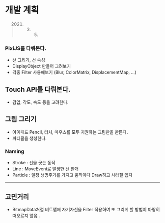 # 개발 계획
> 2021. 03. 05.

### PixiJS를 다뤄본다.
- 선 그리기, 선 속성
- DisplayObject 만들어 그려보기
- 각종 Filter 사용해보기 (Blur, ColorMatrix, DisplacementMap, ...)

## Touch API를 다뤄본다.
- 감압, 각도, 속도 등을 고려한다.

## 그림 그리기
- 아이패드 Pencil, 터치, 마우스를 모두 지원하는 그림판을 만든다.
- 파티클을 생성한다.

### Naming
- Stroke : 선을 긋는 동작
- Line : MoveEvent로 발생한 선 한개
- Particle : 일정 생명주기를 가지고 움직이다 Draw하고 사라질 입자

---

## 고민거리
- BitmapData처럼 비트맵에 자기자신을 Filter 적용하여 또 그리게 할 방법이 마땅히 떠오르지 않음..

